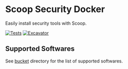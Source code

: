 # Scoop Security Docker

Easily install security tools with Scoop.

[![Tests](https://github.com/20142995/sec_scoop_bucket/actions/workflows/ci.yml/badge.svg)](https://github.com/20142995/sec_scoop_bucket/actions/workflows/ci.yml) [![Excavator](https://github.com/20142995/sec_scoop_bucket/actions/workflows/excavator.yml/badge.svg)](https://github.com/20142995/sec_scoop_bucket/actions/workflows/excavator.yml)


## Supported Softwares

See [bucket](https://github.com/20142995/sec_scoop_bucket/tree/main/bucket) directory for the list of supported softwares.
